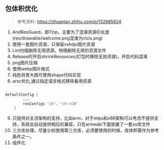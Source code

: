 ## 包体积优化

> 参考资料: https://zhuanlan.zhihu.com/p/132685824

1. AndResGuard，即7zip，主要为了混淆资源ID长度(res/drawable/welcome.png混淆为r/s/a.png)
2. 使用一套图片资源，只保留xxhdpi图片资源
3. Lint扫描删除无用资源，物理删除无用的资源文件
4. Release时开启shrinkResources(打包时移除无效资源)，开启代码混淆
5. png图片压缩
6. 使用webp图片格式
7. 纯色背景大图可使用shape代码实现
8. arsc优化,通过指定语言格式移除备用资源

```java

defaultConfig {
        ...
        resConfigs "zh", "zh-rCN"
    }

```

9. 只提供对主流架构的支持，比如arm，对于mips和x86架构可以考虑不提供支持，系统会自动提供相应的兼容。只在armeabi下面放置了一套so库文件
10. 三方库处理，尽量少的使用第三方库，必须要使用的时候，库体积需作为参考条件之一。
11. 组件化